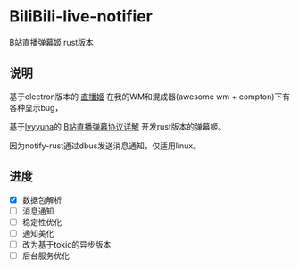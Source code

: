 BiliBili-live-notifier
====
B站直播弹幕姬 rust版本

## 说明
基于electron版本的
[直播姬](https://github.com/pandaGao/bilibili-live-helper)
在我的WM和混成器(awesome wm + compton)下有各种显示bug，

基于[lyyyuna](https://github.com/lyyyuna)的
[B站直播弹幕协议详解](http://www.lyyyuna.com/2016/03/14/bilibili-danmu01)
开发rust版本的弹幕姬。

因为notify-rust通过dbus发送消息通知，仅适用linux。

## 进度
- [x] 数据包解析
- [ ] 消息通知
- [ ] 稳定性优化
- [ ] 通知美化
- [ ] 改为基于tokio的异步版本
- [ ] 后台服务优化
